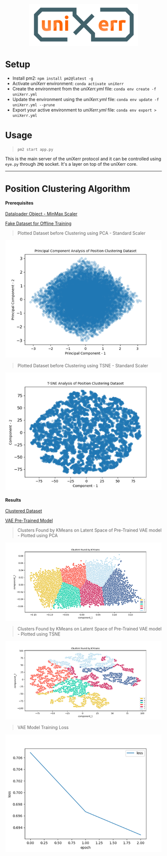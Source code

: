 <p align="center">
    <img src="https://github.com/wildonion/uniXerr/blob/master/board/drawing/uniXerr_R50.png"
</p>

# Setup
* Install pm2: ```npm install pm2@latest -g```
* Activate _uniXerr_ environment: ```conda activate uniXerr```
* Create the environment from the _uniXerr.yml_ file: ```conda env create -f uniXerr.yml```
* Update the environment using the _uniXerr.yml_ file: ```conda env update -f uniXerr.yml --prune```
* Export your active environment to _uniXerr.yml_ file: ```conda env export > uniXerr.yml```

# Usage
> `pm2 start app.py`

This is the main server of the uniXerr protocol and it can be controlled using `eye.py` through `ZMQ` socket. It's a layer on top of the uniXerr core.

---

# Position Clustering Algorithm

#### Prerequisites
[Dataloader Object - MinMax Scaler](https://github.com/wildonion/uniXerr/blob/master/core/server/streamer/dataset/pc_dataloader.pth)

[Fake Dataset for Offline Training](https://github.com/wildonion/uniXerr/blob/master/core/server/streamer/dataset/pc_features.csv)

> Plotted Dataset before Clustering using PCA - Standard Scaler
<p align="center">
    <img src="https://github.com/wildonion/uniXerr/blob/master/core/server/streamer/dataset/pca_pc_beforeClustering.png"
</p>

> Plotted Dataset before Clustering using TSNE - Standard Scaler
<p align="center">
    <img src="https://github.com/wildonion/uniXerr/blob/master/core/server/streamer/dataset/tsne_pc_beforeClustering.png"
</p>
    
#### Results

[Clustered Dataset](https://github.com/wildonion/uniXerr/blob/master/core/kernel/position_clustering/utils/pc_features_labeled.csv)

[VAE Pre-Trained Model](https://github.com/wildonion/uniXerr/blob/master/core/kernel/position_clustering/utils/pc_model.pth)

> Clusters Found by KMeans on Latent Space of Pre-Trained VAE model - Plotted using PCA
<p align="center">
    <img src="https://github.com/wildonion/uniXerr/blob/master/core/kernel/position_clustering/utils/clusters-kmeans-pca.png"
</p>

> Clusters Found by KMeans on Latent Space of Pre-Trained VAE model - Plotted using TSNE
<p align="center">
    <img src="https://github.com/wildonion/uniXerr/blob/master/core/kernel/position_clustering/utils/clusters-kmeans-tsne.png"
</p>

> VAE Model Training Loss 
<p align="center">
    <img src="https://github.com/wildonion/uniXerr/blob/master/core/kernel/position_clustering/utils/pc_model_loss.png"
</p>


